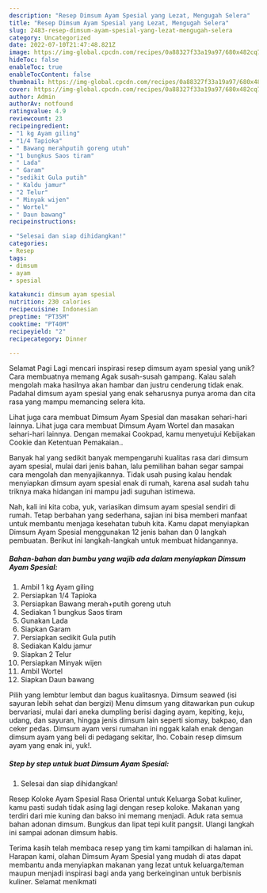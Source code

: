 ```yaml
---
description: "Resep Dimsum Ayam Spesial yang Lezat, Mengugah Selera"
title: "Resep Dimsum Ayam Spesial yang Lezat, Mengugah Selera"
slug: 2483-resep-dimsum-ayam-spesial-yang-lezat-mengugah-selera
category: Uncategorized
date: 2022-07-10T21:47:48.821Z
image: https://img-global.cpcdn.com/recipes/0a88327f33a19a97/680x482cq70/dimsum-ayam-spesial-foto-resep-utama.jpg
hideToc: false
enableToc: true
enableTocContent: false
thumbnail: https://img-global.cpcdn.com/recipes/0a88327f33a19a97/680x482cq70/dimsum-ayam-spesial-foto-resep-utama.jpg
cover: https://img-global.cpcdn.com/recipes/0a88327f33a19a97/680x482cq70/dimsum-ayam-spesial-foto-resep-utama.jpg
author: Admin
authorAv: notfound
ratingvalue: 4.9
reviewcount: 23
recipeingredient:
- "1 kg Ayam giling"
- "1/4 Tapioka"
- " Bawang merahputih goreng utuh"
- "1 bungkus Saos tiram"
- " Lada"
- " Garam"
- "sedikit Gula putih"
- " Kaldu jamur"
- "2 Telur"
- " Minyak wijen"
- " Wortel"
- " Daun bawang"
recipeinstructions:

- "Selesai dan siap dihidangkan!"
categories:
- Resep
tags:
- dimsum
- ayam
- spesial

katakunci: dimsum ayam spesial 
nutrition: 230 calories
recipecuisine: Indonesian
preptime: "PT35M"
cooktime: "PT40M"
recipeyield: "2"
recipecategory: Dinner

---
```



Selamat Pagi Lagi mencari inspirasi resep dimsum ayam spesial yang unik? Cara membuatnya memang Agak susah-susah gampang. Kalau salah mengolah maka hasilnya akan hambar dan justru cenderung tidak enak. Padahal dimsum ayam spesial yang enak seharusnya punya aroma dan cita rasa yang mampu memancing selera kita.


Lihat juga cara membuat Dimsum Ayam Spesial dan masakan sehari-hari lainnya. Lihat juga cara membuat Dimsum Ayam Wortel dan masakan sehari-hari lainnya. Dengan memakai Cookpad, kamu menyetujui Kebijakan Cookie dan Ketentuan Pemakaian..

Banyak hal yang sedikit banyak mempengaruhi kualitas rasa dari dimsum ayam spesial, mulai dari jenis bahan, lalu pemilihan bahan segar sampai cara mengolah dan menyajikannya. Tidak usah pusing kalau hendak menyiapkan dimsum ayam spesial enak di rumah, karena asal sudah tahu triknya maka hidangan ini mampu jadi suguhan istimewa.


Nah, kali ini kita coba, yuk, variasikan dimsum ayam spesial sendiri di rumah. Tetap berbahan yang sederhana, sajian ini bisa memberi manfaat untuk membantu menjaga kesehatan tubuh kita. Kamu dapat menyiapkan Dimsum Ayam Spesial menggunakan 12 jenis bahan dan 0 langkah pembuatan. Berikut ini langkah-langkah untuk membuat hidangannya.

<!--inarticleads1-->

##### Bahan-bahan dan bumbu yang wajib ada dalam menyiapkan Dimsum Ayam Spesial:

1. Ambil 1 kg Ayam giling
1. Persiapkan 1/4 Tapioka
1. Persiapkan  Bawang merah+putih goreng utuh
1. Sediakan 1 bungkus Saos tiram
1. Gunakan  Lada
1. Siapkan  Garam
1. Persiapkan sedikit Gula putih
1. Sediakan  Kaldu jamur
1. Siapkan 2 Telur
1. Persiapkan  Minyak wijen
1. Ambil  Wortel
1. Siapkan  Daun bawang


Pilih yang lembtur lembut dan bagus kualitasnya. Dimsum seawed (isi sayuran lebih sehat dan bergizi) Menu dimsum yang ditawarkan pun cukup bervariasi, mulai dari aneka dumpling berisi daging ayam, kepiting, keju, udang, dan sayuran, hingga jenis dimsum lain seperti siomay, bakpao, dan ceker pedas. Dimsum ayam versi rumahan ini nggak kalah enak dengan dimsum ayam yang beli di pedagang sekitar, lho. Cobain resep dimsum ayam yang enak ini, yuk!. 

<!--inarticleads2-->

##### Step by step untuk buat Dimsum Ayam Spesial:


1. Selesai dan siap dihidangkan!

Resep Koloke Ayam Spesial Rasa Oriental untuk Keluarga Sobat kuliner, kamu pasti sudah tidak asing lagi dengan resep koloke. Makanan yang terdiri dari mie kuning dan bakso ini memang menjadi. Aduk rata semua bahan adonan dimsum. Bungkus dan lipat tepi kulit pangsit. Ulangi langkah ini sampai adonan dimsum habis. 

Terima kasih telah membaca resep yang tim kami tampilkan di halaman ini. Harapan kami, olahan Dimsum Ayam Spesial yang mudah di atas dapat membantu anda menyiapkan makanan yang lezat untuk keluarga/teman maupun menjadi inspirasi bagi anda yang berkeinginan untuk berbisnis kuliner. Selamat menikmati
